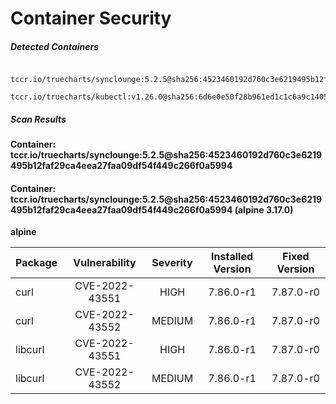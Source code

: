 # Container Security

##### Detected Containers

          tccr.io/truecharts/synclounge:5.2.5@sha256:4523460192d760c3e6219495b12faf29ca4eea27faa09df54f449c266f0a5994
          tccr.io/truecharts/kubectl:v1.26.0@sha256:6d6e0e50f28b961ed1c1c6a9c140553238641591fbdc9ac7c1a348636f78c552

##### Scan Results

**Container: tccr.io/truecharts/synclounge:5.2.5@sha256:4523460192d760c3e6219495b12faf29ca4eea27faa09df54f449c266f0a5994**

#### Container: tccr.io/truecharts/synclounge:5.2.5@sha256:4523460192d760c3e6219495b12faf29ca4eea27faa09df54f449c266f0a5994 (alpine 3.17.0)
    

**alpine**

      
| Package         |    Vulnerability   |   Severity  |  Installed Version | Fixed Version |
|:----------------|:------------------:|:-----------:|:------------------:|:-------------:|
| curl         |    CVE-2022-43551   |   HIGH  |  7.86.0-r1 | 7.87.0-r0 |
| curl         |    CVE-2022-43552   |   MEDIUM  |  7.86.0-r1 | 7.87.0-r0 |
| libcurl         |    CVE-2022-43551   |   HIGH  |  7.86.0-r1 | 7.87.0-r0 |
| libcurl         |    CVE-2022-43552   |   MEDIUM  |  7.86.0-r1 | 7.87.0-r0 |

